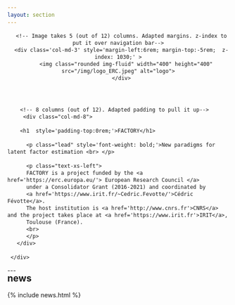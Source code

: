 ```yaml
---
layout: section
---
```

<header>

	  <!-- Image takes 5 (out of 12) columns. Adapted margins. z-index to put it over navigation bar-->
      <div class='col-md-3' style='margin-left:6rem; margin-top:-5rem;  z-index: 1030;' >
         <img class="rounded img-fluid" width="400" height="400" src="/img/logo_ERC.jpeg" alt="logo">
      </div>
      
</header>

<section id="main" class="container" style='padding-top:0rem; margin-top:-0rem;'>
       <div class="row flex-items-xs-center text-xs-center">

		<!-- 8 columns (out of 12). Adapted padding to pull it up-->
         <div class="col-md-8">

        <h1  style='padding-top:0rem;'>FACTORY</h1>
	
          <p class="lead" style='font-weight: bold;'>New paradigms for latent factor estimation <br> </p>

          <p class="text-xs-left">
		  FACTORY is a project funded by the <a href='https://erc.europa.eu/'> European Research Council </a>
		  under a Consolidator Grant (2016-2021) and coordinated by 
		  <a href='https://www.irit.fr/~Cedric.Fevotte/'>Cédric Févotte</a>. 
		  The host institution is <a href='http://www.cnrs.fr'>CNRS</a> and the project takes place at <a href='https://www.irit.fr'>IRIT</a>, 
		  Toulouse (France).
		  <br>		  
	      </p>
       </div>
    
     </div>

</section>
---
<section id="news" class="container" style='padding-top:0rem; margin-top:-2rem;'>
<div class="row text-xs-center">
  <div class="col-xs">
    <h1>news</h1>
  </div>
</div>
{% include news.html %}
</section>

